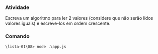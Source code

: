 ### Atividade

Escreva um algoritmo para ler 2 valores (considere que não serão lidos valores iguais)
e escreve-los em ordem crescente.

### Comando

    \lista-01\08> node .\app.js